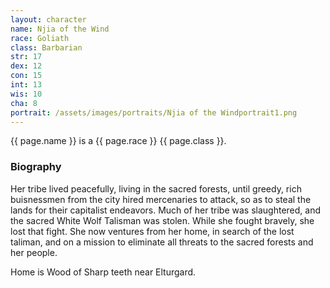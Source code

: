 ```yaml
---
layout: character
name: Njia of the Wind
race: Goliath
class: Barbarian
str: 17
dex: 12
con: 15
int: 13
wis: 10
cha: 8
portrait: /assets/images/portraits/Njia of the Windportrait1.png
---
```


{{ page.name }} is a {{ page.race }} {{ page.class }}.

### Biography

Her tribe lived peacefully, living in the sacred forests, until greedy, rich buisnessmen from the city hired mercenaries to attack, so as to steal the lands for their capitalist endeavors. Much of her tribe was slaughtered, and the sacred White Wolf Talisman was stolen. While she fought bravely, she lost that fight. She now ventures from her home, in search of the lost taliman, and on a mission to eliminate all threats to the sacred forests and her people.

Home is Wood of Sharp teeth near Elturgard.
